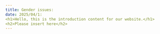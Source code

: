 ```yaml
---
title: Gender issues:
date: 2025/04/1:
<h1>Hello, this is the introduction content for our website.</h1>
<h2>Please insert here</h2>
---
```


